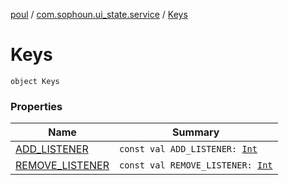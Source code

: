 [poul](../../index.md) / [com.sophoun.ui_state.service](../index.md) / [Keys](./index.md)

# Keys

`object Keys`

### Properties

| Name | Summary |
|---|---|
| [ADD_LISTENER](-a-d-d_-l-i-s-t-e-n-e-r.md) | `const val ADD_LISTENER: `[`Int`](https://kotlinlang.org/api/latest/jvm/stdlib/kotlin/-int/index.html) |
| [REMOVE_LISTENER](-r-e-m-o-v-e_-l-i-s-t-e-n-e-r.md) | `const val REMOVE_LISTENER: `[`Int`](https://kotlinlang.org/api/latest/jvm/stdlib/kotlin/-int/index.html) |
